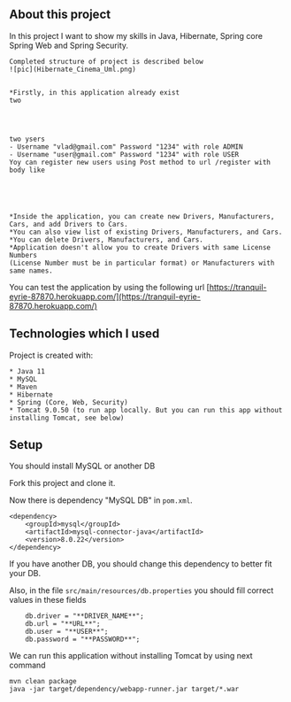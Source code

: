 ## About this project
In this project I want to show my skills in Java, Hibernate, Spring core Spring Web and Spring 
Security.
~~~
Completed structure of project is described below
![pic](Hibernate_Cinema_Uml.png)


*Firstly, in this application already exist 
two 




two ysers
- Username "vlad@gmail.com" Password "1234" with role ADMIN
- Username "user@gmail.com" Password "1234" with role USER
Yoy can register new users using Post method to url /register with body like

 



*Inside the application, you can create new Drivers, Manufacturers, Cars, and add Drivers to Cars.
*You can also view list of existing Drivers, Manufacturers, and Cars.
*You can delete Drivers, Manufacturers, and Cars.
*Application doesn't allow you to create Drivers with same License Numbers 
(License Number must be in particular format) or Manufacturers with same names.
~~~    
You can test the application by using the following url
[https://tranquil-eyrie-87870.herokuapp.com/](https://tranquil-eyrie-87870.herokuapp.com/)

## Technologies which I used
Project is created with:
```
* Java 11
* MySQL
* Maven
* Hibernate
* Spring (Core, Web, Security)
* Tomcat 9.0.50 (to run app locally. But you can run this app without installing Tomcat, see below)
```

## Setup
You should install MySQL or another DB

Fork this project and clone it.

Now there is dependency "MySQL DB" in `pom.xml`.
~~~
<dependency>
    <groupId>mysql</groupId>
    <artifactId>mysql-connector-java</artifactId>
    <version>8.0.22</version>
</dependency>
~~~
If you have another DB, you should change this dependency to better fit your DB.

Also, in the file `src/main/resources/db.properties` you should fill correct values in these fields
~~~
    db.driver = "**DRIVER_NAME**";
    db.url = "**URL**";
    db.user = "**USER**";
    db.password = "**PASSWORD**";
~~~

We can run this application without installing Tomcat by using next command
~~~
mvn clean package
java -jar target/dependency/webapp-runner.jar target/*.war
~~~


